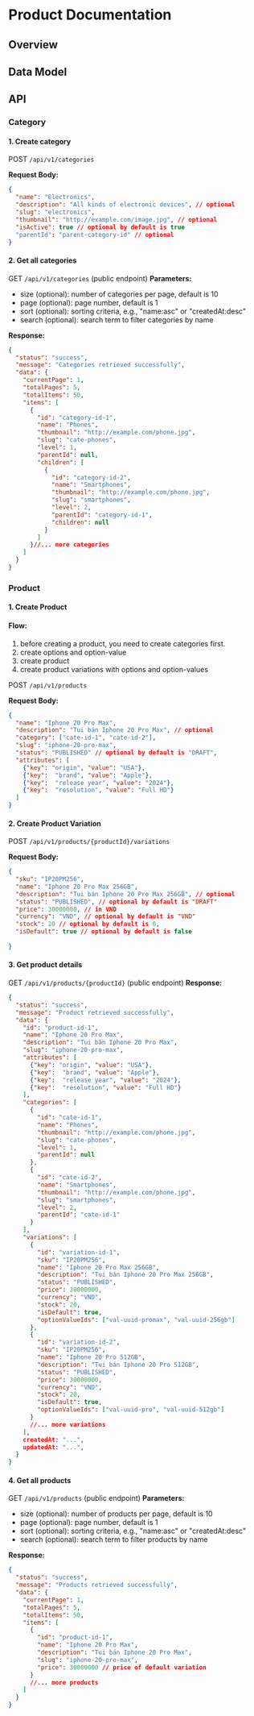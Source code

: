 # Product Documentation

## Overview

## Data Model



## API
### Category
#### 1. Create category
POST `/api/v1/categories` 

**Request Body:**
```json
{
  "name": "Electronics",
  "description": "All kinds of electronic devices", // optional
  "slug": "electronics",
  "thumbnail": "http://example.com/image.jpg", // optional
  "isActive": true // optional by default is true
  "parentId": "parent-category-id" // optional
}
```

#### 2. Get all categories
GET `/api/v1/categories` (public endpoint)
**Parameters:**
- size (optional): number of categories per page, default is 10
- page (optional): page number, default is 1
- sort (optional): sorting criteria, e.g., "name:asc" or "createdAt:desc"
- search (optional): search term to filter categories by name

**Response:**

```json
{
  "status": "success",
  "message": "Categories retrieved successfully",
  "data": {
    "currentPage": 1,
    "totalPages": 5,
    "totalItems": 50,
    "items": [
      {
        "id": "category-id-1",
        "name": "Phones",
        "thumbnail": "http://example.com/phone.jpg",
        "slug": "cate-phones",
        "level": 1,
        "parentId": null,
        "children": [
          {
            "id": "category-id-2",
            "name": "Smartphones",
            "thumbnail": "http://example.com/phone.jpg",
            "slug": "smartphones",
            "level": 2,
            "parentId": "category-id-1",
            "children": null
          }
        ]
      }//... more categories
    ]
  }
}
```

### Product
#### 1. Create Product
#### Flow:
1. before creating a product, you need to create categories first.
2. create options and option-value 
3. create product
4. create product variations with options and option-values

POST `/api/v1/products`

**Request Body:**
```json
{
  "name": "Iphone 20 Pro Max",
  "description": "Tui bán Iphone 20 Pro Max", // optional
  "category": ["cate-id-1", "cate-id-2"],
  "slug": "iphone-20-pro-max",
  "status": "PUBLISHED" // optional by default is "DRAFT",
  "attributes": [
    {"key": "origin", "value": "USA"},
    {"key":  "brand", "value": "Apple"},
    {"key":  "release year", "value": "2024"},
    {"key":  "resolution", "value": "Full HD"}
  ]
}
```
#### 2. Create Product Variation
POST `/api/v1/products/{productId}/variations`

**Request Body:**
```json
{
  "sku": "IP20PM256",
  "name": "Iphone 20 Pro Max 256GB",
  "description": "Tui bán Iphone 20 Pro Max 256GB", // optional
  "status": "PUBLISHED", // optional by default is "DRAFT"
  "price": 30000000, // in VND
  "currency": "VND", // optional by default is "VND"
  "stock": 20 // optional by default is 0,
  "isDefault": true // optional by default is false
  
}
```

#### 3. Get product details
GET `/api/v1/products/{productId}` (public endpoint)
**Response:**
```json
{
  "status": "success",
  "message": "Product retrieved successfully",
  "data": {
    "id": "product-id-1",
    "name": "Iphone 20 Pro Max",
    "description": "Tui bán Iphone 20 Pro Max",
    "slug": "iphone-20-pro-max",
    "attributes": [
      {"key": "origin", "value": "USA"},
      {"key":  "brand", "value": "Apple"},
      {"key":  "release year", "value": "2024"},
      {"key":  "resolution", "value": "Full HD"}
    ],
    "categories": [
      {
        "id": "cate-id-1",
        "name": "Phones",
        "thumbnail": "http://example.com/phone.jpg",
        "slug": "cate-phones",
        "level": 1,
        "parentId": null
      },
      {
        "id": "cate-id-2",
        "name": "Smartphones",
        "thumbnail": "http://example.com/phone.jpg",
        "slug": "smartphones",
        "level": 2,
        "parentId": "cate-id-1"
      }
    ],
    "variations": [
      {
        "id": "variation-id-1",
        "sku": "IP20PM256",
        "name": "Iphone 20 Pro Max 256GB",
        "description": "Tui bán Iphone 20 Pro Max 256GB",
        "status": "PUBLISHED",
        "price": 30000000,
        "currency": "VND",
        "stock": 20,
        "isDefault": true,
        "optionValueIds": ["val-uuid-promax", "val-uuid-256gb"]
      },
      {
        "id": "variation-id-2",
        "sku": "IP20PM256",
        "name": "Iphone 20 Pro 512GB",
        "description": "Tui bán Iphone 20 Pro 512GB",
        "status": "PUBLISHED",
        "price": 30000000,
        "currency": "VND",
        "stock": 20,
        "isDefault": true,
        "optionValueIds": ["val-uuid-pro", "val-uuid-512gb"]
      }
      //... more variations
    ],
    createdAt: "...",
    updatedAt: "...",
  }
}
```

#### 4. Get all products
GET `/api/v1/products` (public endpoint)
**Parameters:**
- size (optional): number of products per page, default is 10
- page (optional): page number, default is 1
- sort (optional): sorting criteria, e.g., "name:asc" or "createdAt:desc"
- search (optional): search term to filter products by name

**Response:**
```json
{
  "status": "success",
  "message": "Products retrieved successfully",
  "data": {
    "currentPage": 1,
    "totalPages": 5,
    "totalItems": 50,
    "items": [
      {
        "id": "product-id-1",
        "name": "Iphone 20 Pro Max",
        "description": "Tui bán Iphone 20 Pro Max",
        "slug": "iphone-20-pro-max",
        "price": 30000000 // price of default variation
      }
      //... more products
    ]
  }
}
```